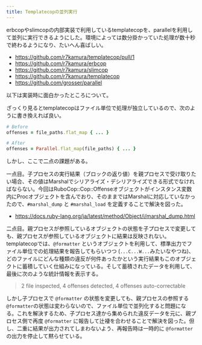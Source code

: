 ```yaml
---
title: Templatecopの並列実行
---
```


erbcopやslimcopの内部実装で利用しているtemplatecopを、parallelを利用して並列に実行できるようにした。環境によっては数分掛かっていた処理が数十秒で終わるようになり、たいへん喜ばしい。

- <https://github.com/r7kamura/templatecop/pull/1>
- <https://github.com/r7kamura/erbcop>
- <https://github.com/r7kamura/slimcop>
- <https://github.com/r7kamura/templatecop>
- <https://github.com/grosser/parallel>

以下は実装時に面白かったところについて。

ざっくり見るとtemplatecopはファイル単位で処理が独立しているので、次のように書き換えれば良い。

```ruby
# Before
offenses = file_paths.flat_map { ... }

# After
offenses = Parallel.flat_map(file_paths) { ... }
```

しかし、ここで二点の課題がある。

一点目。子プロセスの実行結果（ブロックの返り値）を親プロセスで受け取りたい場合、その値はMarshalでシリアライズ・デシリアライズできる形式でなければならない。今回はRuboCop::Cop::Offenseオブジェクトがインスタンス変数内にProcオブジェクトを含んでおり、そのままではMarshalに対応していなかったので、`#marshal_dump` と `#marshal_load` を定義することで解決を図った。

- <https://docs.ruby-lang.org/ja/latest/method/Object/i/marshal_dump.html>

二点目。親プロセスが参照しているオブジェクトの状態を子プロセスで変更しても、親プロセスが参照しているオブジェクトに結果は反映されない。templatecopでは、`@formatter` というオブジェクトを利用して、標準出力でファイル単位での処理結果を報告してもらいつつ (`...C...W...`みたいなやつね)、どのファイルにどんな種類の違反が何件あったかという実行結果もこのオブジェクトに蓄積していく仕組みになっている。そして蓄積されたデータを利用して、最後に次のような統計情報を表示する。

> 2 file inspected, 4 offenses detected, 4 offenses auto-correctable

しかし子プロセスで `@formatter` の状態を変更しても、親プロセスの参照する `@formatter`の状態は変わらないので、ファイル単位で並列化すると問題になる。これを解決するため、子プロセス達から集められた違反データを元に、親プロセス側で再度 `@formatter` に報告して辻褄を合わせることで解決を図った。但し、二重に結果が出力されてしまわないよう、再報告時は一時的に `@formatter` の出力を停止して黙らせている。
